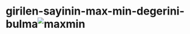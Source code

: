 # girilen-sayinin-max-min-degerini-bulma![maxmin](https://user-images.githubusercontent.com/86615310/201517980-25045d50-daa2-4a77-ad7d-02c5ddc409fc.PNG)
